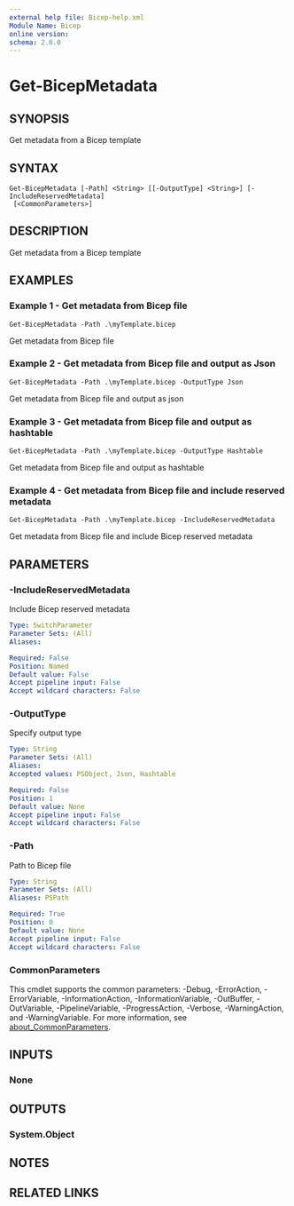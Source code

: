 ```yaml
---
external help file: Bicep-help.xml
Module Name: Bicep
online version:
schema: 2.0.0
---
```


# Get-BicepMetadata

## SYNOPSIS
Get metadata from a Bicep template

## SYNTAX

```
Get-BicepMetadata [-Path] <String> [[-OutputType] <String>] [-IncludeReservedMetadata]
 [<CommonParameters>]
```

## DESCRIPTION
Get metadata from a Bicep template

## EXAMPLES

### Example 1 - Get metadata from Bicep file
```
Get-BicepMetadata -Path .\myTemplate.bicep
```

Get metadata from Bicep file

### Example 2 - Get metadata from Bicep file and output as Json
```
Get-BicepMetadata -Path .\myTemplate.bicep -OutputType Json
```

Get metadata from Bicep file and output as json

### Example 3 - Get metadata from Bicep file and output as hashtable
```
Get-BicepMetadata -Path .\myTemplate.bicep -OutputType Hashtable
```

Get metadata from Bicep file and output as hashtable

### Example 4 - Get metadata from Bicep file and include reserved metadata
```
Get-BicepMetadata -Path .\myTemplate.bicep -IncludeReservedMetadata
```

Get metadata from Bicep file and include Bicep reserved metadata

## PARAMETERS

### -IncludeReservedMetadata
Include Bicep reserved metadata

```yaml
Type: SwitchParameter
Parameter Sets: (All)
Aliases:

Required: False
Position: Named
Default value: False
Accept pipeline input: False
Accept wildcard characters: False
```

### -OutputType
Specify output type

```yaml
Type: String
Parameter Sets: (All)
Aliases:
Accepted values: PSObject, Json, Hashtable

Required: False
Position: 1
Default value: None
Accept pipeline input: False
Accept wildcard characters: False
```

### -Path
Path to Bicep file

```yaml
Type: String
Parameter Sets: (All)
Aliases: PSPath

Required: True
Position: 0
Default value: None
Accept pipeline input: False
Accept wildcard characters: False
```

### CommonParameters
This cmdlet supports the common parameters: -Debug, -ErrorAction, -ErrorVariable, -InformationAction, -InformationVariable, -OutBuffer, -OutVariable, -PipelineVariable, -ProgressAction, -Verbose, -WarningAction, and -WarningVariable. For more information, see [about_CommonParameters](http://go.microsoft.com/fwlink/?LinkID=113216).

## INPUTS

### None
## OUTPUTS

### System.Object
## NOTES

## RELATED LINKS

